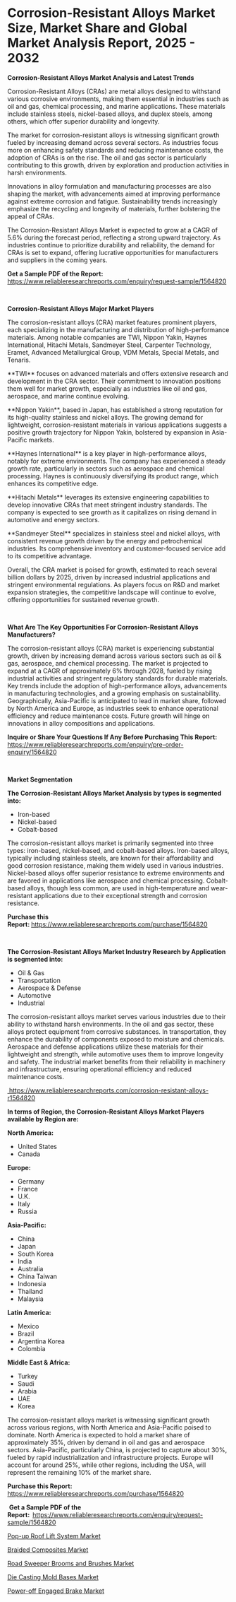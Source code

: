 <p><h1>Corrosion-Resistant Alloys Market Size, Market Share and Global Market Analysis Report, 2025 - 2032</h1></p><p><strong>Corrosion-Resistant Alloys Market Analysis and Latest Trends</strong></p>
<p><p>Corrosion-Resistant Alloys (CRAs) are metal alloys designed to withstand various corrosive environments, making them essential in industries such as oil and gas, chemical processing, and marine applications. These materials include stainless steels, nickel-based alloys, and duplex steels, among others, which offer superior durability and longevity.</p><p>The market for corrosion-resistant alloys is witnessing significant growth fueled by increasing demand across several sectors. As industries focus more on enhancing safety standards and reducing maintenance costs, the adoption of CRAs is on the rise. The oil and gas sector is particularly contributing to this growth, driven by exploration and production activities in harsh environments.</p><p>Innovations in alloy formulation and manufacturing processes are also shaping the market, with advancements aimed at improving performance against extreme corrosion and fatigue. Sustainability trends increasingly emphasize the recycling and longevity of materials, further bolstering the appeal of CRAs.</p><p>The Corrosion-Resistant Alloys Market is expected to grow at a CAGR of 5.6% during the forecast period, reflecting a strong upward trajectory. As industries continue to prioritize durability and reliability, the demand for CRAs is set to expand, offering lucrative opportunities for manufacturers and suppliers in the coming years.</p></p>
<p><strong>Get a Sample PDF of the Report:&nbsp;</strong> <a href="https://www.reliableresearchreports.com/enquiry/request-sample/1564820?utm_campaign=2662&utm_medium=2&utm_source=Github&utm_content=ia&utm_term=31032025&utm_id=corrosion-resistant-alloys">https://www.reliableresearchreports.com/enquiry/request-sample/1564820</a></p>
<p>&nbsp;</p>
<p><strong>Corrosion-Resistant Alloys Major Market Players</strong></p>
<p><p>The corrosion-resistant alloys (CRA) market features prominent players, each specializing in the manufacturing and distribution of high-performance materials. Among notable companies are TWI, Nippon Yakin, Haynes International, Hitachi Metals, Sandmeyer Steel, Carpenter Technology, Eramet, Advanced Metallurgical Group, VDM Metals, Special Metals, and Tenaris.</p><p>**TWI** focuses on advanced materials and offers extensive research and development in the CRA sector. Their commitment to innovation positions them well for market growth, especially as industries like oil and gas, aerospace, and marine continue evolving.</p><p>**Nippon Yakin**, based in Japan, has established a strong reputation for its high-quality stainless and nickel alloys. The growing demand for lightweight, corrosion-resistant materials in various applications suggests a positive growth trajectory for Nippon Yakin, bolstered by expansion in Asia-Pacific markets.</p><p>**Haynes International** is a key player in high-performance alloys, notably for extreme environments. The company has experienced a steady growth rate, particularly in sectors such as aerospace and chemical processing. Haynes is continuously diversifying its product range, which enhances its competitive edge.</p><p>**Hitachi Metals** leverages its extensive engineering capabilities to develop innovative CRAs that meet stringent industry standards. The company is expected to see growth as it capitalizes on rising demand in automotive and energy sectors.</p><p>**Sandmeyer Steel** specializes in stainless steel and nickel alloys, with consistent revenue growth driven by the energy and petrochemical industries. Its comprehensive inventory and customer-focused service add to its competitive advantage.</p><p>Overall, the CRA market is poised for growth, estimated to reach several billion dollars by 2025, driven by increased industrial applications and stringent environmental regulations. As players focus on R&D and market expansion strategies, the competitive landscape will continue to evolve, offering opportunities for sustained revenue growth.</p></p>
<p>&nbsp;</p>
<p><strong>What Are The Key Opportunities For Corrosion-Resistant Alloys Manufacturers?</strong></p>
<p><p>The corrosion-resistant alloys (CRA) market is experiencing substantial growth, driven by increasing demand across various sectors such as oil & gas, aerospace, and chemical processing. The market is projected to expand at a CAGR of approximately 6% through 2028, fueled by rising industrial activities and stringent regulatory standards for durable materials. Key trends include the adoption of high-performance alloys, advancements in manufacturing technologies, and a growing emphasis on sustainability. Geographically, Asia-Pacific is anticipated to lead in market share, followed by North America and Europe, as industries seek to enhance operational efficiency and reduce maintenance costs. Future growth will hinge on innovations in alloy compositions and applications.</p></p>
<p><strong>Inquire or Share Your Questions If Any Before Purchasing This Report:</strong> <a href="https://www.reliableresearchreports.com/enquiry/pre-order-enquiry/1564820?utm_campaign=2662&utm_medium=2&utm_source=Github&utm_content=ia&utm_term=31032025&utm_id=corrosion-resistant-alloys">https://www.reliableresearchreports.com/enquiry/pre-order-enquiry/1564820</a></p>
<p>&nbsp;</p>
<p><strong>Market Segmentation</strong></p>
<p><strong>The Corrosion-Resistant Alloys Market Analysis by types is segmented into:</strong></p>
<p><ul><li>Iron-based</li><li>Nickel-based</li><li>Cobalt-based</li></ul></p>
<p><p>The corrosion-resistant alloys market is primarily segmented into three types: iron-based, nickel-based, and cobalt-based alloys. Iron-based alloys, typically including stainless steels, are known for their affordability and good corrosion resistance, making them widely used in various industries. Nickel-based alloys offer superior resistance to extreme environments and are favored in applications like aerospace and chemical processing. Cobalt-based alloys, though less common, are used in high-temperature and wear-resistant applications due to their exceptional strength and corrosion resistance.</p></p>
<p><strong>Purchase this Report:&nbsp;</strong><a href="https://www.reliableresearchreports.com/purchase/1564820?utm_campaign=2662&utm_medium=2&utm_source=Github&utm_content=ia&utm_term=31032025&utm_id=corrosion-resistant-alloys">https://www.reliableresearchreports.com/purchase/1564820</a></p>
<p>&nbsp;</p>
<p><strong>The Corrosion-Resistant Alloys Market Industry Research by Application is segmented into:</strong></p>
<p><ul><li>Oil & Gas</li><li>Transportation</li><li>Aerospace & Defense</li><li>Automotive</li><li>Industrial</li></ul></p>
<p><p>The corrosion-resistant alloys market serves various industries due to their ability to withstand harsh environments. In the oil and gas sector, these alloys protect equipment from corrosive substances. In transportation, they enhance the durability of components exposed to moisture and chemicals. Aerospace and defense applications utilize these materials for their lightweight and strength, while automotive uses them to improve longevity and safety. The industrial market benefits from their reliability in machinery and infrastructure, ensuring operational efficiency and reduced maintenance costs.</p></p>
<p><a href="https://www.reliableresearchreports.com/corrosion-resistant-alloys-r1564820?utm_campaign=2662&utm_medium=2&utm_source=Github&utm_content=ia&utm_term=31032025&utm_id=corrosion-resistant-alloys">&nbsp;https://www.reliableresearchreports.com/corrosion-resistant-alloys-r1564820</a></p>
<p><strong>In terms of Region, the Corrosion-Resistant Alloys Market Players available by Region are:</strong></p>
<p>
    <p> <strong> North America: </strong>
        <ul>
            <li>United States</li>
            <li>Canada</li>
        </ul>
        </p> 
    <p> <strong> Europe: </strong>
        <ul>
            <li>Germany</li>
            <li>France</li>
            <li>U.K.</li>
            <li>Italy</li>
            <li>Russia</li>
        </ul>
        </p> 
    <p> <strong> Asia-Pacific: </strong>
        <ul>
            <li>China</li>
            <li>Japan</li>
            <li>South Korea</li>
            <li>India</li>
            <li>Australia</li>
            <li>China Taiwan</li>
            <li>Indonesia</li>
            <li>Thailand</li>
            <li>Malaysia</li>
        </ul>
        </p> 
    <p> <strong> Latin America: </strong>
        <ul>
            <li>Mexico</li>
            <li>Brazil</li>
            <li>Argentina Korea</li>
            <li>Colombia</li>
        </ul>
        </p> 
    <p> <strong> Middle East & Africa: </strong>
        <ul>
            <li>Turkey</li>
            <li>Saudi</li>
            <li>Arabia</li>
            <li>UAE</li>
            <li>Korea</li>
        </ul>
    </p>
    </p>
<p><p>The corrosion-resistant alloys market is witnessing significant growth across various regions, with North America and Asia-Pacific poised to dominate. North America is expected to hold a market share of approximately 35%, driven by demand in oil and gas and aerospace sectors. Asia-Pacific, particularly China, is projected to capture about 30%, fueled by rapid industrialization and infrastructure projects. Europe will account for around 25%, while other regions, including the USA, will represent the remaining 10% of the market share.</p></p>
<p><strong>Purchase this Report: </strong><a href="https://www.reliableresearchreports.com/purchase/1564820?utm_campaign=2662&utm_medium=2&utm_source=Github&utm_content=ia&utm_term=31032025&utm_id=corrosion-resistant-alloys">https://www.reliableresearchreports.com/purchase/1564820</a></p>
<p>&nbsp;<strong>Get a Sample PDF of the Report:&nbsp;&nbsp;</strong><a href="https://www.reliableresearchreports.com/enquiry/request-sample/1564820?utm_campaign=2662&utm_medium=2&utm_source=Github&utm_content=ia&utm_term=31032025&utm_id=corrosion-resistant-alloys">https://www.reliableresearchreports.com/enquiry/request-sample/1564820</a></p>
<p><strong></strong></p>
<p><p><a href="https://www.linkedin.com/pulse/pop-up-roof-lift-system-market-overview-significant-growth-b6pbc?utm_campaign=2662&utm_medium=2&utm_source=Github&utm_content=ia&utm_term=31032025&utm_id=corrosion-resistant-alloys">Pop-up Roof Lift System Market</a></p><p><a href="https://github.com/rushanday/Market-Research-Report-List-1/blob/main/braided-composites-market.md?utm_campaign=2662&utm_medium=2&utm_source=Github&utm_content=ia&utm_term=31032025&utm_id=corrosion-resistant-alloys">Braided Composites Market</a></p><p><a href="https://www.linkedin.com/pulse/global-road-sweeper-brooms-brushes-market-analysis-key-trends-4ddac?utm_campaign=2662&utm_medium=2&utm_source=Github&utm_content=ia&utm_term=31032025&utm_id=corrosion-resistant-alloys">Road Sweeper Brooms and Brushes Market</a></p><p><a href="https://www.linkedin.com/pulse/die-casting-mold-bases-market-forecast-future-growth-opportunities-r73yc?utm_campaign=2662&utm_medium=2&utm_source=Github&utm_content=ia&utm_term=31032025&utm_id=corrosion-resistant-alloys">Die Casting Mold Bases Market</a></p><p><a href="https://www.linkedin.com/pulse/power-off-engaged-brake-market-growth-forecast-from-2025-2032-vt9pc?utm_campaign=2662&utm_medium=2&utm_source=Github&utm_content=ia&utm_term=31032025&utm_id=corrosion-resistant-alloys">Power-off Engaged Brake Market</a></p></p>